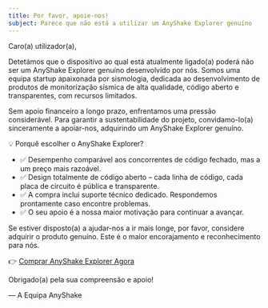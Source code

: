 ```yaml
---
title: Por favor, apoie-nos!
subject: Parece que não está a utilizar um AnyShake Explorer genuíno
---
```


Caro(a) utilizador(a),

Detetámos que o dispositivo ao qual está atualmente ligado(a) poderá não ser um AnyShake Explorer genuíno desenvolvido por nós. Somos uma equipa startup apaixonada por sismologia, dedicada ao desenvolvimento de produtos de monitorização sísmica de alta qualidade, código aberto e transparentes, com recursos limitados.

Sem apoio financeiro a longo prazo, enfrentamos uma pressão considerável. Para garantir a sustentabilidade do projeto, convidamo-lo(a) sinceramente a apoiar-nos, adquirindo um AnyShake Explorer genuíno.

💡 Porquê escolher o AnyShake Explorer?

- ✅ Desempenho comparável aos concorrentes de código fechado, mas a um preço mais razoável.
- ✅ Design totalmente de código aberto – cada linha de código, cada placa de circuito é pública e transparente.
- ✅ A compra inclui suporte técnico dedicado. Respondemos prontamente caso encontre problemas.
- ✅ O seu apoio é a nossa maior motivação para continuar a avançar.

Se estiver disposto(a) a ajudar-nos a ir mais longe, por favor, considere adquirir o produto genuíno. Este é o maior encorajamento e reconhecimento para nós.

👉 [Comprar AnyShake Explorer Agora](https://anyshake.org/docs/purchase-anyshake)

Obrigado(a) pela sua compreensão e apoio!

— A Equipa AnyShake
